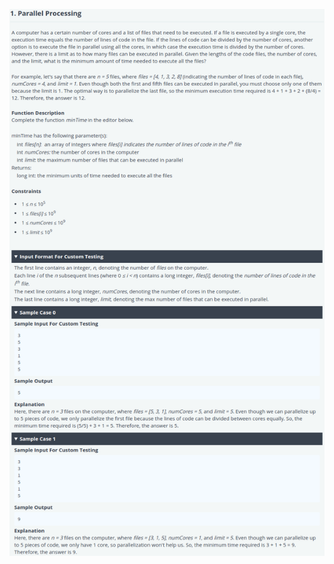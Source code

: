![Alt text](https://github.com/TypHo22/Hackerrank-Solutions/blob/main/parallel-processing/problem.png)
